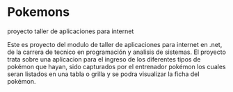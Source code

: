 # Pokemons
proyecto taller de aplicaciones para internet

Este es proyecto del modulo de taller de aplicaciones para internet en .net, de la carrera de tecnico en programación y analisis de sistemas.
El proyecto trata sobre una aplicacion para el ingreso de los diferentes tipos de pokémon que hayan, sido capturados por el entrenador pokémon
los cuales seran listados en una tabla o grilla y se podra visualizar la ficha del pokémon. 

